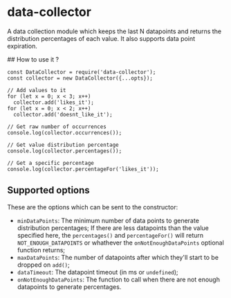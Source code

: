 # data-collector

A data collection module which keeps the last N datapoints and returns the distribution percentages of each value. It also supports data point expiration.

## How to use it ?

	const DataCollector = require('data-collector');
	const collector = new DataCollector({...opts});

	// Add values to it
	for (let x = 0; x < 3; x++)
	  collector.add('likes_it');
	for (let x = 0; x < 2; x++)
	  collector.add('doesnt_like_it');

	// Get raw number of occurrences
	console.log(collector.occurrences());

	// Get value distribution percentage
	console.log(collector.percentages());

	// Get a specific percentage
	console.log(collector.percentageFor('likes_it'));


## Supported options

These are the options which can be sent to the constructor:
- `minDataPoints`: The minimum number of data points to generate distribution percentages; If there are less datapoints than the value specified here, the `percentages()` and `percentageFor()` will return `NOT_ENOUGH_DATAPOINTS` or whathever the `onNotEnoughDataPoints` optional function returns;
- `maxDataPoints`: The number of datapoints after which they'll start to be dropped on `add()`;
- `dataTimeout`: The datapoint timeout (in ms or `undefined`);
- `onNotEnoughDataPoints`: The function to call when there are not enough datapoints to generate percentages.

